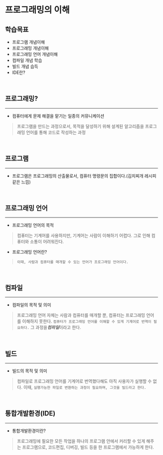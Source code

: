 # 프로그래밍의 이해

## 학습목표
- 프로그램 개념이해
- 프로그래밍 개념이해
- 프로그래밍 언어 개념이해
- 컴파일 개념 학습
- 빌드 개념 습득
- IDE란?
</br>

## 프로그래밍?
***********
- 컴퓨터에게 문제 해결을 맡기는 일종의 커뮤니케이션
> 프로그램을 만드는 과정으로서, 목적을 달성하기 위해 설계된 알고리즘을 프로그래밍 언어를 통해 코드로 작성하는 과정

</br>

## 프로그램
***********
- 프로그램은 프로그래밍의 산출물로서, 컴퓨터 명령문의 집합이다.(김치찌개 레시피 같은 느낌)

</br>

## 프로그래밍 언어
*******
- 프로그래밍 언어의 목적 
>컴퓨터는 기계어를 사용하지만, 기계어는 사람이 이해하기 어렵다. 그로 인해 컴퓨터와 소통이 어려워진다. 
- 프로그래밍 언어란? 
>`이때, 사람과 컴퓨터를 매개할 수 있는 언어가 프로그래밍 언어이다.`

</br>

## 컴파일
*****
- 컴파일의 목적 및 의미
>프로그래밍 언어 자체는 사람과 컴퓨터를 매개할 뿐, 컴퓨터는 프로그래밍 언어를 이해하지 못한다. `컴퓨터가 프로그래밍 언어를 이해할 수 있게 기계어로 번역이 필요하다.` 그 과정을***컴파일***이라고 한다.

</br>

## 빌드
*******
- 빌드의 목적 및 의미
>컴파일로 프로그래밍 언어를 기계어로 번역했다해도 아직 사용자가 실행할 수 없다. 이때, `실행가능한 파일로 변환하는 과정이 필요하며, 그것을 빌드라고 한다.`

</br>

## 통합개발환경(IDE)
****
- 통합개발환경이란?
>프로그래밍에 필요한 모든 작업을 하나의 프로그램 안에서 커리할 수 있게 해주는 프로그램으로, 코드편집, 디버깅, 빌드 등을 한 프로그램에서 가능하게 한다.